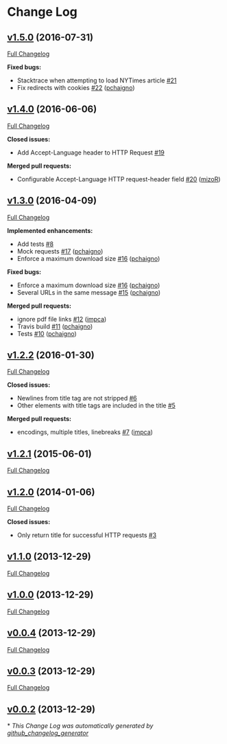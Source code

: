 # Change Log

## [v1.5.0](https://github.com/dentarg/hubot-url-title/tree/v1.5.0) (2016-07-31)
[Full Changelog](https://github.com/dentarg/hubot-url-title/compare/v1.4.0...v1.5.0)

**Fixed bugs:**

- Stacktrace when attempting to load NYTimes article [\#21](https://github.com/dentarg/hubot-url-title/issues/21)
- Fix redirects with cookies [\#22](https://github.com/dentarg/hubot-url-title/pull/22) ([pchaigno](https://github.com/pchaigno))

## [v1.4.0](https://github.com/dentarg/hubot-url-title/tree/v1.4.0) (2016-06-06)
[Full Changelog](https://github.com/dentarg/hubot-url-title/compare/v1.3.0...v1.4.0)

**Closed issues:**

- Add Accept-Language header to HTTP Request [\#19](https://github.com/dentarg/hubot-url-title/issues/19)

**Merged pull requests:**

- Configurable Accept-Language HTTP request-header field [\#20](https://github.com/dentarg/hubot-url-title/pull/20) ([mizoR](https://github.com/mizoR))

## [v1.3.0](https://github.com/dentarg/hubot-url-title/tree/v1.3.0) (2016-04-09)
[Full Changelog](https://github.com/dentarg/hubot-url-title/compare/v1.2.2...v1.3.0)

**Implemented enhancements:**

- Add tests [\#8](https://github.com/dentarg/hubot-url-title/issues/8)
- Mock requests [\#17](https://github.com/dentarg/hubot-url-title/pull/17) ([pchaigno](https://github.com/pchaigno))
- Enforce a maximum download size [\#16](https://github.com/dentarg/hubot-url-title/pull/16) ([pchaigno](https://github.com/pchaigno))

**Fixed bugs:**

- Enforce a maximum download size [\#16](https://github.com/dentarg/hubot-url-title/pull/16) ([pchaigno](https://github.com/pchaigno))
- Several URLs in the same message [\#15](https://github.com/dentarg/hubot-url-title/pull/15) ([pchaigno](https://github.com/pchaigno))

**Merged pull requests:**

- ignore pdf file links [\#12](https://github.com/dentarg/hubot-url-title/pull/12) ([impca](https://github.com/impca))
- Travis build [\#11](https://github.com/dentarg/hubot-url-title/pull/11) ([pchaigno](https://github.com/pchaigno))
- Tests [\#10](https://github.com/dentarg/hubot-url-title/pull/10) ([pchaigno](https://github.com/pchaigno))

## [v1.2.2](https://github.com/dentarg/hubot-url-title/tree/v1.2.2) (2016-01-30)
[Full Changelog](https://github.com/dentarg/hubot-url-title/compare/v1.2.1...v1.2.2)

**Closed issues:**

- Newlines from title tag are not stripped [\#6](https://github.com/dentarg/hubot-url-title/issues/6)
- Other elements with title tags are included in the title [\#5](https://github.com/dentarg/hubot-url-title/issues/5)

**Merged pull requests:**

- encodings, multiple titles, linebreaks [\#7](https://github.com/dentarg/hubot-url-title/pull/7) ([impca](https://github.com/impca))

## [v1.2.1](https://github.com/dentarg/hubot-url-title/tree/v1.2.1) (2015-06-01)
[Full Changelog](https://github.com/dentarg/hubot-url-title/compare/v1.2.0...v1.2.1)

## [v1.2.0](https://github.com/dentarg/hubot-url-title/tree/v1.2.0) (2014-01-06)
[Full Changelog](https://github.com/dentarg/hubot-url-title/compare/v1.1.0...v1.2.0)

**Closed issues:**

- Only return title for successful HTTP requests [\#3](https://github.com/dentarg/hubot-url-title/issues/3)

## [v1.1.0](https://github.com/dentarg/hubot-url-title/tree/v1.1.0) (2013-12-29)
[Full Changelog](https://github.com/dentarg/hubot-url-title/compare/v1.0.0...v1.1.0)

## [v1.0.0](https://github.com/dentarg/hubot-url-title/tree/v1.0.0) (2013-12-29)
[Full Changelog](https://github.com/dentarg/hubot-url-title/compare/v0.0.4...v1.0.0)

## [v0.0.4](https://github.com/dentarg/hubot-url-title/tree/v0.0.4) (2013-12-29)
[Full Changelog](https://github.com/dentarg/hubot-url-title/compare/v0.0.3...v0.0.4)

## [v0.0.3](https://github.com/dentarg/hubot-url-title/tree/v0.0.3) (2013-12-29)
[Full Changelog](https://github.com/dentarg/hubot-url-title/compare/v0.0.2...v0.0.3)

## [v0.0.2](https://github.com/dentarg/hubot-url-title/tree/v0.0.2) (2013-12-29)


\* *This Change Log was automatically generated by [github_changelog_generator](https://github.com/skywinder/Github-Changelog-Generator)*